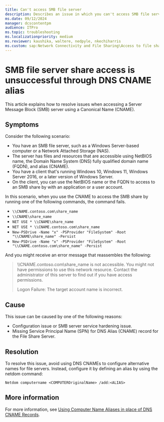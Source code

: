 ```yaml
---
title: Can't access SMB file server
description: Describes an issue in which you can't access SMB file server share by using the DNS CNAME. Provides a resolution.
ms.date: 09/12/2024
manager: dcscontentpm
audience: ITPro
ms.topic: troubleshooting
ms.localizationpriority: medium
ms.reviewer: kaushika, waltere, nedpyle, nkechiharris
ms.custom: sap:Network Connectivity and File Sharing\Access to file shares (SMB), csstroubleshoot
---
```

# SMB file server share access is unsuccessful through DNS CNAME alias

This article explains how to resolve issues when accessing a Server Message Block (SMB) server using a Canonical Name (CNAME).

## Symptoms

Consider the following scenario:

- You have an SMB file server, such as a Windows Server-based computer or a Network Attached Storage (NAS).
- The server has files and resources that are accessible using NetBIOS name, the Domain Name System (DNS) fully qualified domain name (FQDN), and alias (CNAME).
- You have a client that's running Windows 10, Windows 11, Windows Server 2016, or a later version of Windows Server.
- On the client, you can use the NetBIOS name or the FQDN to access to an SMB share by with an application or a user account.

In this scenario, when you use the CNAME to access the SMB share by running one of the following commands, the command fails.

- `\\CNAME.contoso.com\share_name`
- `\\CNAME\share_name`
- `NET USE * \\CNAME\share_name`
- `NET USE * \\CNAME.contoso.com\share_name`
- `New-PSDrive -Name "x" -PSProvider "FileSystem" -Root "\\CNAME\share_name" -Persist`
- `New-PSDrive -Name "x" -PSProvider "FileSystem" -Root "\\CNAME.contoso.com\share_name" -Persist`

And you might receive an error message that reassembles the following:

> \\\\CNAME.contoso.com\\share_name is not accessible. You might not have permissions to use this network resource. Contact the administrator of this server to find out if you have access permissions.
>
> Logon Failure: The target account name is incorrect.

## Cause

This issue can be caused by one of the following reasons:

- Configuration issue or SMB server service hardening issue.
- Missing Service Principal Name (SPN) for DNS Alias (CNAME) record for the File Share Server.

## Resolution

To resolve this issue, avoid using DNS CNAMEs to configure alternative names for file servers. Instead, configure it by defining an alias by using the netdom command:

```console
Netdom computername <COMPUTEROriginalName> /add:<ALIAS>
```

## More information

For more information, see [Using Computer Name Aliases in place of DNS CNAME Records](https://techcommunity.microsoft.com/t5/core-infrastructure-and-security/using-computer-name-aliases-in-place-of-dns-cname-records/ba-p/259064).
